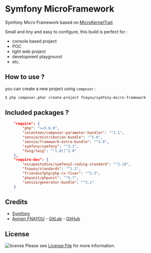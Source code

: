 Symfony MicroFramework
======================

Symfony Micro Framework based on [MicroKernelTrait][link-micro-kernel]

Small and tiny and easy to configure, this build is perfect for :
  - console based project
  - POC
  - light web project
  - development playground
  - etc.

## How to use ?

you can create a new project using `composer` :
```bash
$ php composer.phar create-project fnayou/symfony-micro-framework
```

## Included packages ?

```json
    "require": {
        "php": ">=5.6.0",
        "incenteev/composer-parameter-handler": "^2.1",
        "sensio/distribution-bundle": "^5.0",
        "sensio/framework-extra-bundle": "^3.0",
        "symfony/symfony": "^3.2",
        "twig/twig": "^1.0||^2.0"
    },
    "require-dev": {
        "escapestudios/symfony2-coding-standard": "^2.10",
        "fnayou/standards": "^1.2",
        "friendsofphp/php-cs-fixer": "^2.3",
        "phpunit/phpunit": "^5.7",
        "sensio/generator-bundle": "^3.1"
    }
```

## Credits

- [Symfony][link-symfony]
- [Aymen FNAYOU][link-author] - [GitLab][link-author-gitlab] - [GitHub][link-author-github]

## License

![license](https://img.shields.io/badge/license-MIT-lightgrey.svg) Please see [License File](LICENSE.md) for more information.

[link-author]: https://aymen-fnayou.com
[link-author-gitlab]: https://gitlab.com/fnayou
[link-author-github]: https://github.com/fnayou
[link-micro-kernel]: https://symfony.com/doc/2.8/configuration/micro_kernel_trait.html
[link-symfony]: https://github.com/symfony/symfony
